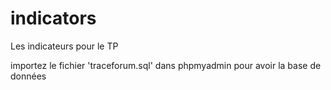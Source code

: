 # indicators
Les indicateurs pour le TP

importez le fichier 'traceforum.sql' dans phpmyadmin pour avoir la base de données
